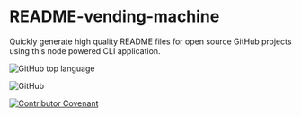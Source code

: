 # README-vending-machine
Quickly generate high quality README files for open source GitHub projects using this node powered CLI application.

![GitHub top language](https://img.shields.io/github/languages/top/coderjake91/README-vending-machine)

![GitHub](https://img.shields.io/github/license/coderjake91/README-vending-machine)

[![Contributor Covenant](https://img.shields.io/badge/Contributor%20Covenant-2.1-4baaaa.svg)](code_of_conduct.md)